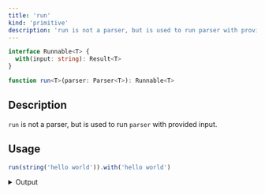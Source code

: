 ```yaml
---
title: 'run'
kind: 'primitive'
description: 'run is not a parser, but is used to run parser with provided input.'
---
```


```typescript {{ withLineNumbers: false }}
interface Runnable<T> {
  with(input: string): Result<T>
}

function run<T>(parser: Parser<T>): Runnable<T>
```

## Description

`run` is not a parser, but is used to run `parser` with provided input.

## Usage

```typescript
run(string('hello world')).with('hello world')
```

<details>
  <summary>Output</summary>

  ### Success

  ```typescript
  {
    isOk: true,
    pos: 11,
    value: 'hello world'
  }
  ```

  ### Failure

  ```typescript
  {
    isOk: false,
    pos: 0,
    expected: 'hello world'
  }
  ```
</details>
